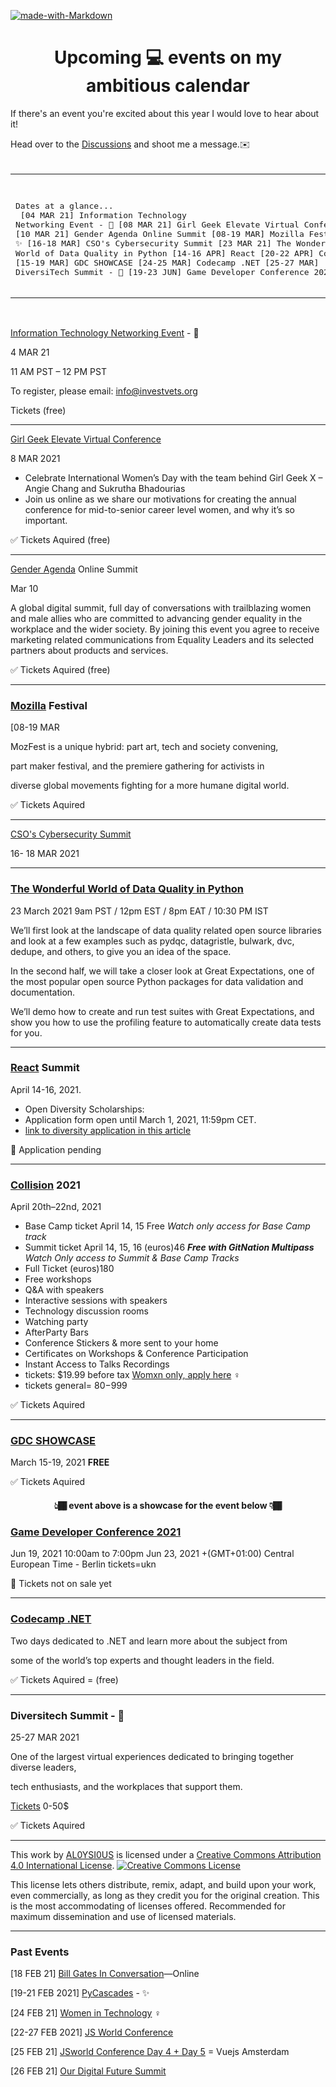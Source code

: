 [![made-with-Markdown](https://img.shields.io/badge/Made%20with-Markdown-1f425f.svg)](http://commonmark.org)

<h1 align="center"> Upcoming 💻 events on my ambitious calendar</h1> 

If there's an event you're excited about this year I would love to hear about it! 

Head over to the [Discussions](https://github.com/AL0YSI0US/aloysious-the-ambitious/discussions) and shoot me a message.✉️ <br><br>

<table align="center"><tr><td>
<pre>

Dates at a glance...<br>
[04 MAR 21] Information Technology Networking Event - 💼 
[08 MAR 21] Girl Geek Elevate Virtual Conference
[10 MAR 21] Gender Agenda Online Summit
[08-19 MAR] Mozilla Festival - ✨
[16-18 MAR] CSO's Cybersecurity Summit
[23 MAR 21] The Wonderful World of Data Quality in Python
[14-16 APR] React
[20-22 APR] Collision
[15-19 MAR] GDC SHOWCASE
[24-25 MAR] Codecamp .NET
[25-27 MAR] DiversiTech Summit - 💼 
[19-23 JUN] Game Developer Conference 2021 
</pre>
</td></tr></table><br>

[Information Technology Networking Event](https://www.facebook.com/events/249936280010203/?acontext=%7B%22event_action_history%22%3A[%7B%22mechanism%22%3A%22search_results%22%2C%22surface%22%3A%22search%22%7D]%7D) - 💼 

4 MAR 21 

11 AM PST – 12 PM PST

To register, please email: info@investvets.org

Tickets (free)

----

[Girl Geek Elevate Virtual Conference](https://girlgeek.io/conferences/elevate2021/)

8 MAR 2021

+ Celebrate International Women’s Day with the team behind Girl Geek X – Angie Chang and Sukrutha Bhadourias  
+ Join us online as we share our motivations for creating the annual conference for mid-to-senior career level women, and why it’s so important.

✅ Tickets Aquired (free)

----

[Gender Agenda](https://hopin.com/events/gender-agenda-online-summit) Online Summit 

Mar 10

A global digital summit, full day of conversations with trailblazing women 
and male allies who are committed to advancing gender equality in the workplace
and the wider society. By joining this event you agree to receive marketing related communications from Equality Leaders and its selected partners about products and services.

✅ Tickets Aquired (free)

----

### [Mozilla](https://www.mozillafestival.org/en/) Festival

[08-19 MAR

MozFest is a unique hybrid: part art, tech and society convening, 

part maker festival, and the premiere gathering for activists in 

diverse global movements fighting for a more humane digital world.

✅ Tickets Aquired

----

[CSO's Cybersecurity Summit](https://events.idg.com/event-series/csos-cybersecurity-summit/?campaign={nonbrand}&medium={cpc}&source={google}&gclid=Cj0KCQiA4L2BBhCvARIsAO0SBdaOPwKQudQeqLYKQTTjdP3HBzKRnVOtl1uWEZjIjeuFMn_5MuHGSlIaAuzLEALw_wcB)

16- 18 MAR 2021

----

### [The Wonderful World of Data Quality in Python](https://www.meetup.com/data-umbrella/events/276462758/?isFromReg=true)

23 March 2021 9am PST / 12pm EST / 8pm EAT / 10:30 PM IST

We’ll first look at the landscape of data quality related open source libraries and look at a few examples such as pydqc, datagristle, bulwark, dvc, dedupe, and others, to give you an idea of the space. 

In the second half, we will take a closer look at Great Expectations, one of the most popular open source Python packages for data validation and documentation. 

We’ll demo how to create and run test suites with Great Expectations, and show you how to use the profiling feature to automatically create data tests for you.

----

### [React](https://remote.reactsummit.com/) Summit

April 14-16, 2021.

+ Open Diversity Scholarships:
+ Application form  open until March 1, 2021, 11:59pm CET.
+ [link to diversity application in this article](https://reactsummit.medium.com/get-a-diversity-scholarship-for-react-summit-remote-edition-2021-837c8b8795a2?fbclid=IwAR17CBqsqtNrWDluJpCH-JNfJza49PViDhXkN-akyBWkDsQDs_t7oR7VZiE)

🎯 Application pending

----

### [Collision](https://collisionconf.com/?utm_source=google&utm_medium=cpc&utm_campaign=10333646152&utm_content=115014181198&utm_term=collision%20summit&gclid=CjwKCAiAmrOBBhA0EiwArn3mfFNzSVTetL1-V_XX4_uIJQ5ukPE2OxLSPoNjAdMzRYQrpmg68y7l7xoCSkoQAvD_BwE) 2021

April 20th–22nd, 2021

+ Base Camp ticket April 14, 15 Free *Watch only access for Base Camp track*
+ Summit ticket April 14, 15, 16 (euros)46 ***Free with GitNation Multipass*** *Watch Only access to Summit & Base Camp Tracks*
+ Full Ticket (euros)180
+ Free workshops
+ Q&A with speakers
+ Interactive sessions with speakers
+ Technology discussion rooms
+ Watching party
+ AfterParty Bars
+ Conference Stickers & more sent to your home
+ Certificates on Workshops & Conference Participation
+ Instant Access to Talks Recordings
+ tickets: $19.99 before tax [Womxn only, apply here](https://collisionconf.com/women-in-tech#:~:text=What%20are%20Collision%20women%20in%20tech%20tickets%3F&text=Women%20in%20tech%20tickets%20offer,exclusive%20women%20in%20tech%20extras.) ♀️
+ tickets general= $80-$999

✅ Tickets Aquired

----

### [GDC SHOWCASE](https://gdconf.com/showcase?MCAID=77FB1CFE532B22840A490D45@AdobeOrg)

March 15-19, 2021 **FREE**

✅ Tickets Aquired

<h4 align="center">👆🏾 event above is a showcase for the event below 👇🏾</h4>

### [Game Developer Conference 2021](https://www.gdconf.com/)

Jun 19, 2021 10:00am to 7:00pm Jun 23, 2021
+(GMT+01:00) Central European Time - Berlin
tickets=ukn

🎯 Tickets not on sale yet

----

### [Codecamp .NET](https://codecamp.ro/dot-net-conference-march)

Two days dedicated to .NET and learn more about the subject from 

some of the world’s top experts and thought leaders in the field.

✅ Tickets Aquired = (free)

----

### Diversitech Summit - 💼

25-27 MAR 2021

One of the largest virtual experiences dedicated to bringing together diverse leaders, 

tech enthusiasts, and the workplaces that support them. 

[Tickets](https://www.eventbrite.com/e/diversitech-summit-tickets-137064961991) 0-50$

✅ Tickets Aquired

----

This work by <a xmlns:cc="http://creativecommons.org/ns#" href="https://github.com/AL0YSI0US/" property="cc:attributionName" rel="cc:attributionURL">AL0YSI0US</a> is licensed under a <a rel="license" href="http://creativecommons.org/licenses/by/4.0/">Creative Commons Attribution 4.0 International License</a>. <a rel="license" href="http://creativecommons.org/licenses/by/4.0/"><img alt="Creative Commons License" style="border-width:0" src="https://i.creativecommons.org/l/by/4.0/88x31.png" /></a><br />

This license lets others distribute, remix, adapt, and build upon your work, even commercially, as long as they credit you for the original creation. This is the most accommodating of licenses offered. Recommended for maximum dissemination and use of licensed materials.

----

### Past Events           
           
[18 FEB 21] [Bill Gates In Conversation](https://www.geekwire.com/calendar-event/bill-gates-conversation-online-bill-gates-conversation-online/)—Online

[19-21 FEB 2021] [PyCascades](https://2021.pycascades.com/) - ✨ 

[24 FEB 21] [Women in Technology](https://hopin.com/events/women-in-technology-a5d875a1-2350-4d19-9645-b77bf27621d7) ♀️

[22-27 FEB 2021] [JS World Conference](https://frontenddeveloperlove.com/)

[25 FEB 21] [JSworld Conference Day 4 + Day 5](https://hopin.com/events/vuejs-amsterdam-jsworld-conference-day-5) = Vuejs Amsterdam

[26 FEB 21] [Our Digital Future Summit](https://hopin.com/events/our-digital-future-summit)

